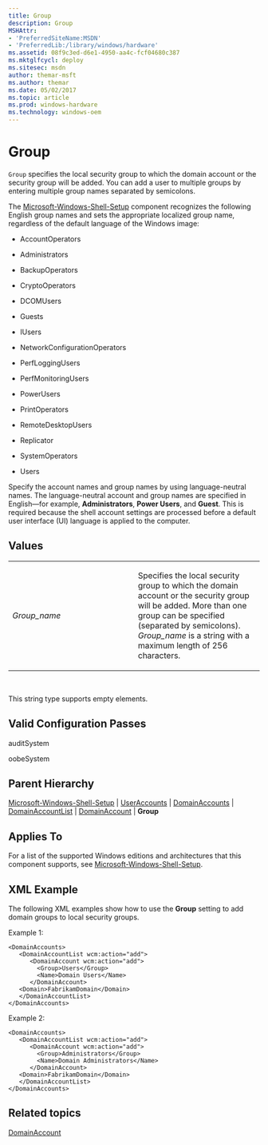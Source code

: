 ```yaml
---
title: Group
description: Group
MSHAttr:
- 'PreferredSiteName:MSDN'
- 'PreferredLib:/library/windows/hardware'
ms.assetid: 08f9c3ed-d6e1-4950-aa4c-fcf04680c387
ms.mktglfcycl: deploy
ms.sitesec: msdn
author: themar-msft
ms.author: themar
ms.date: 05/02/2017
ms.topic: article
ms.prod: windows-hardware
ms.technology: windows-oem
---
```


# Group


`Group` specifies the local security group to which the domain account or the security group will be added. You can add a user to multiple groups by entering multiple group names separated by semicolons.

The [Microsoft-Windows-Shell-Setup](microsoft-windows-shell-setup.md) component recognizes the following English group names and sets the appropriate localized group name, regardless of the default language of the Windows image:

-   AccountOperators

-   Administrators

-   BackupOperators

-   CryptoOperators

-   DCOMUsers

-   Guests

-   IUsers

-   NetworkConfigurationOperators

-   PerfLoggingUsers

-   PerfMonitoringUsers

-   PowerUsers

-   PrintOperators

-   RemoteDesktopUsers

-   Replicator

-   SystemOperators

-   Users

Specify the account names and group names by using language-neutral names. The language-neutral account and group names are specified in English—for example, **Administrators**, **Power Users**, and **Guest**. This is required because the shell account settings are processed before a default user interface (UI) language is applied to the computer.

## Values


<table>
<colgroup>
<col width="50%" />
<col width="50%" />
</colgroup>
<tbody>
<tr class="odd">
<td><p><em>Group_name</em></p></td>
<td><p>Specifies the local security group to which the domain account or the security group will be added. More than one group can be specified (separated by semicolons). <em>Group_name</em> is a string with a maximum length of 256 characters.</p></td>
</tr>
</tbody>
</table>

 

This string type supports empty elements.

## Valid Configuration Passes


auditSystem

oobeSystem

## Parent Hierarchy


[Microsoft-Windows-Shell-Setup](microsoft-windows-shell-setup.md) | [UserAccounts](microsoft-windows-shell-setup-useraccounts.md) | [DomainAccounts](microsoft-windows-shell-setup-useraccounts-domainaccounts.md) | [DomainAccountList](microsoft-windows-shell-setup-useraccounts-domainaccounts-domainaccountlist.md) | [DomainAccount](microsoft-windows-shell-setup-useraccounts-domainaccounts-domainaccountlist-domainaccount.md) | **Group**

## Applies To


For a list of the supported Windows editions and architectures that this component supports, see [Microsoft-Windows-Shell-Setup](microsoft-windows-shell-setup.md).

## XML Example


The following XML examples show how to use the **Group** setting to add domain groups to local security groups.

Example 1:

```
<DomainAccounts>
   <DomainAccountList wcm:action="add">
      <DomainAccount wcm:action="add">
        <Group>Users</Group> 
        <Name>Domain Users</Name> 
      </DomainAccount>
   <Domain>FabrikamDomain</Domain> 
   </DomainAccountList>
</DomainAccounts>
```

Example 2:

```
<DomainAccounts>
   <DomainAccountList wcm:action="add">
      <DomainAccount wcm:action="add">
        <Group>Administrators</Group> 
        <Name>Domain Administrators</Name> 
      </DomainAccount>
   <Domain>FabrikamDomain</Domain> 
   </DomainAccountList>
</DomainAccounts>
```

## Related topics


[DomainAccount](microsoft-windows-shell-setup-useraccounts-domainaccounts-domainaccountlist-domainaccount.md)

 

 








